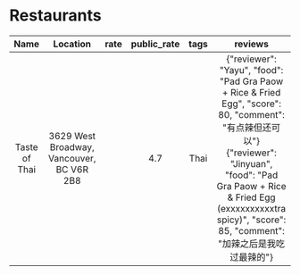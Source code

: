 # Restaurants

|      Name       |                  Location                   |  rate  |  public_rate  |  tags  |                                                                                                                  reviews                                                                                                                   |
|:---------------:|:-------------------------------------------:|:------:|:-------------:|:------:|:------------------------------------------------------------------------------------------------------------------------------------------------------------------------------------------------------------------------------------------:|
|  Taste of Thai  |  3629 West Broadway, Vancouver, BC V6R 2B8  |        |      4.7      |  Thai  |  {"reviewer": "Yayu", "food": "Pad Gra Paow + Rice & Fried Egg", "score": 80, "comment": "有点辣但还可以"} <br> {"reviewer": "Jinyuan", "food": "Pad Gra Paow + Rice & Fried Egg (exxxxxxxxxxtra spicy)", "score": 85, "comment": "加辣之后是我吃过最辣的"}  |
